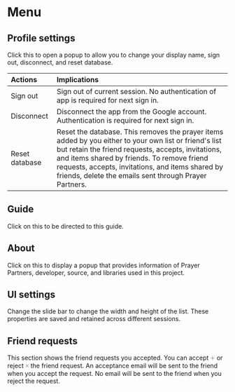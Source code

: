 # Menu

## Profile settings

Click this to open a popup to allow you to change your display name, sign out, disconnect, and reset database.

| Actions | Implications |
|:------- |:----------- |
|Sign out | Sign out of current session. No authentication of app is required for next sign in. |
|Disconnect | Disconnect the app from the Google account. Authentication is required for next sign in.|
|Reset database | Reset the database. This removes the prayer items added by you either to your own list or friend's list but retain the friend requests, accepts, invitations, and items shared by friends. To remove friend requests, accepts, invitations, and items shared by friends, delete the emails sent through Prayer Partners. |

## Guide

Click on this to be directed to this guide.

## About

Click on this to display a popup that provides information of Prayer Partners, developer, source, and libraries used in this project.

## UI settings

Change the slide bar to change the width and height of the list. These properties are saved and retained across different sessions.

## Friend requests

This section shows the friend requests you accepted. You can accept <span class="listhead">&#x1f7a1;</span> or reject <span class="listhead">&#x1f7a8;</span> the friend request. An acceptance email will be sent to the friend when you accept the request. No email will be sent to the friend when you reject the request.